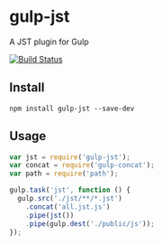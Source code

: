 gulp-jst
========

A JST plugin for Gulp

[![Build Status](https://travis-ci.org/hcodes/gulp-jst.png?branch=master)](https://travis-ci.org/hcodes/gulp-jst)

## Install

```
npm install gulp-jst --save-dev
```

## Usage
```javascript
var jst = require('gulp-jst');
var concat = require('gulp-concat');
var path = require('path');

gulp.task('jst', function () {
  gulp.src('./jst/**/*.jst')
    .concat('all.jst.js')
    .pipe(jst())
    .pipe(gulp.dest('./public/js'));
});
```
